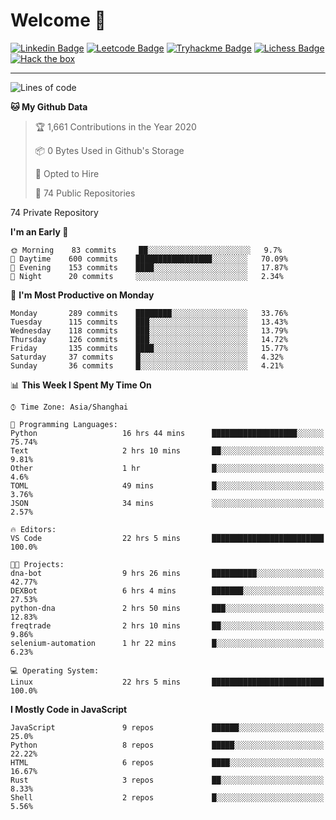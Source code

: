 # Welcome 👋

[![Linkedin Badge](https://img.shields.io/badge/-PedroTorres-blue?style=flat-square&logo=Linkedin&logoColor=white&link=https://www.linkedin.com/in/PedroTorres/)](https://www.linkedin.com/in/pedro-torres-cruz/)
[![Leetcode Badge](https://img.shields.io/badge/profile-leetcode-green)](https://leetcode.com/corfucinas/)
[![Tryhackme Badge](https://img.shields.io/badge/profile-tryhackme-blue)](https://tryhackme.com/p/Corfucinas/)
[![Lichess Badge](https://img.shields.io/badge/challenge_me-lichess-yellow)](https://lichess.org/@/Corfucinas)
[![Hack the box](https://img.shields.io/badge/hack_the_box-profile-red)](https://www.hackthebox.eu/profile/375826)

---

<!--START_SECTION:waka-->
![Lines of code](https://img.shields.io/badge/From%20Hello%20World%20I%27ve%20Written-17.1%20million%20lines%20of%20code-blue)

**🐱 My Github Data** 

> 🏆 1,661 Contributions in the Year 2020
 > 
> 📦 0 Bytes Used in Github's Storage 
 > 
> 💼 Opted to Hire
 > 
> 📜 74 Public Repositories 
 > 
74 Private Repository 
 > 
**I'm an Early 🐤** 

```text
🌞 Morning    83 commits     ██░░░░░░░░░░░░░░░░░░░░░░░   9.7% 
🌆 Daytime    600 commits    █████████████████░░░░░░░░   70.09% 
🌃 Evening    153 commits    ████░░░░░░░░░░░░░░░░░░░░░   17.87% 
🌙 Night      20 commits     ░░░░░░░░░░░░░░░░░░░░░░░░░   2.34%

```
📅 **I'm Most Productive on Monday** 

```text
Monday       289 commits    ████████░░░░░░░░░░░░░░░░░   33.76% 
Tuesday      115 commits    ███░░░░░░░░░░░░░░░░░░░░░░   13.43% 
Wednesday    118 commits    ███░░░░░░░░░░░░░░░░░░░░░░   13.79% 
Thursday     126 commits    ███░░░░░░░░░░░░░░░░░░░░░░   14.72% 
Friday       135 commits    ████░░░░░░░░░░░░░░░░░░░░░   15.77% 
Saturday     37 commits     █░░░░░░░░░░░░░░░░░░░░░░░░   4.32% 
Sunday       36 commits     █░░░░░░░░░░░░░░░░░░░░░░░░   4.21%

```


📊 **This Week I Spent My Time On** 

```text
⌚︎ Time Zone: Asia/Shanghai

💬 Programming Languages: 
Python                   16 hrs 44 mins      ███████████████████░░░░░░   75.74% 
Text                     2 hrs 10 mins       ██░░░░░░░░░░░░░░░░░░░░░░░   9.81% 
Other                    1 hr                █░░░░░░░░░░░░░░░░░░░░░░░░   4.6% 
TOML                     49 mins             █░░░░░░░░░░░░░░░░░░░░░░░░   3.76% 
JSON                     34 mins             ░░░░░░░░░░░░░░░░░░░░░░░░░   2.57%

🔥 Editors: 
VS Code                  22 hrs 5 mins       █████████████████████████   100.0%

🐱‍💻 Projects: 
dna-bot                  9 hrs 26 mins       ██████████░░░░░░░░░░░░░░░   42.77% 
DEXBot                   6 hrs 4 mins        ███████░░░░░░░░░░░░░░░░░░   27.53% 
python-dna               2 hrs 50 mins       ███░░░░░░░░░░░░░░░░░░░░░░   12.83% 
freqtrade                2 hrs 10 mins       ██░░░░░░░░░░░░░░░░░░░░░░░   9.86% 
selenium-automation      1 hr 22 mins        █░░░░░░░░░░░░░░░░░░░░░░░░   6.23%

💻 Operating System: 
Linux                    22 hrs 5 mins       █████████████████████████   100.0%

```

**I Mostly Code in JavaScript** 

```text
JavaScript               9 repos             ██████░░░░░░░░░░░░░░░░░░░   25.0% 
Python                   8 repos             █████░░░░░░░░░░░░░░░░░░░░   22.22% 
HTML                     6 repos             ████░░░░░░░░░░░░░░░░░░░░░   16.67% 
Rust                     3 repos             ██░░░░░░░░░░░░░░░░░░░░░░░   8.33% 
Shell                    2 repos             █░░░░░░░░░░░░░░░░░░░░░░░░   5.56%

```



<!--END_SECTION:waka-->
